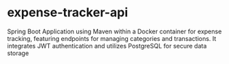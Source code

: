 ﻿# expense-tracker-api
 
Spring Boot Application using Maven within a Docker container for expense tracking, featuring 
endpoints for managing categories and transactions. It integrates JWT authentication and utilizes PostgreSQL 
for secure data storage
